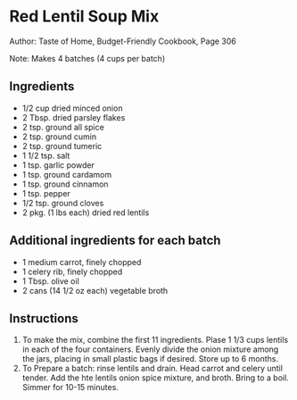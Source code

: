 # Red Lentil Soup Mix

Author: Taste of Home, Budget-Friendly Cookbook, Page 306

Note: Makes 4 batches (4 cups per batch)

## Ingredients
- 1/2 cup dried minced onion
- 2 Tbsp. dried parsley flakes
- 2 tsp. ground all spice
- 2 tsp. ground cumin
- 2 tsp. ground tumeric
- 1 1/2 tsp. salt
- 1 tsp. garlic powder
- 1 tsp. ground cardamom
- 1 tsp. ground cinnamon
- 1 tsp. pepper
- 1/2 tsp. ground cloves
- 2 pkg. (1 lbs each) dried red lentils

## Additional ingredients for each batch
- 1 medium carrot, finely chopped
- 1 celery rib, finely chopped
- 1 Tbsp. olive oil
- 2 cans (14 1/2 oz each) vegetable broth

## Instructions
1. To make the mix, combine the first 11 ingredients. Plase 1 1/3 cups lentils in each of the four containers. Evenly divide the onion mixture among the jars, placing in small plastic bags if desired. Store up to 6 months.
2. To Prepare a batch: rinse lentils and drain. Head carrot and celery until tender. Add the hte lentils onion spice mixture, and broth. Bring to a boil. Simmer for 10-15 minutes.